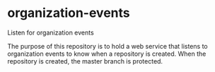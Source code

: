 # organization-events
Listen for organization events

The purpose of this repository is to hold a web service that listens to organization events to know when a repository is created.
When the repository is created, the master branch is protected.
